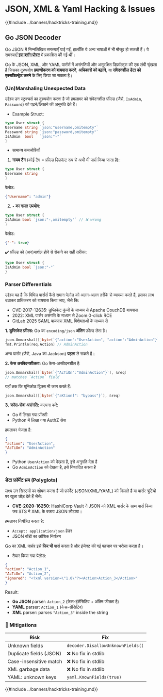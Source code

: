 # JSON, XML & Yaml Hacking & Issues

{{#include ../banners/hacktricks-training.md}}

## Go JSON Decoder

Go JSON में निम्नलिखित समस्याएँ पाई गईं, हालाँकि ये अन्य भाषाओं में भी मौजूद हो सकती हैं। ये समस्याएँ [**इस ब्लॉग पोस्ट**](https://blog.trailofbits.com/2025/06/17/unexpected-security-footguns-in-gos-parsers/) में प्रकाशित की गई थीं।

Go के JSON, XML, और YAML पार्सर्स में असंगतियों और असुरक्षित डिफ़ॉल्ट्स की एक लंबी श्रृंखला है जिसका दुरुपयोग **प्रमाणीकरण को बायपास करने**, **अधिकारों को बढ़ाने**, या **संवेदनशील डेटा को एक्सफिल्ट्रेट करने** के लिए किया जा सकता है।

### (Un)Marshaling Unexpected Data

उद्देश्य उन स्ट्रक्चर्स का दुरुपयोग करना है जो हमलावर को संवेदनशील फ़ील्ड (जैसे, `IsAdmin`, `Password`) को पढ़ने/लिखने की अनुमति देते हैं।

- Example Struct:
```go
type User struct {
Username string `json:"username,omitempty"`
Password string `json:"password,omitempty"`
IsAdmin  bool   `json:"-"`
}
```
- सामान्य कमजोरियाँ

1. **गायब टैग** (कोई टैग = फ़ील्ड डिफ़ॉल्ट रूप से अभी भी पार्स किया जाता है):
```go
type User struct {
Username string
}
```
पेलोड:
```json
{"Username": "admin"}
```
2. **`-` का गलत उपयोग**:
```go
type User struct {
IsAdmin bool `json:"-,omitempty"` // ❌ wrong
}
```
पेलोड:
```json
{"-": true}
```
✔️ फ़ील्ड को (अन)मार्शल होने से रोकने का सही तरीका:
```go
type User struct {
IsAdmin bool `json:"-"`
}
```
### Parser Differentials

उद्देश्य यह है कि विभिन्न पार्सर्स कैसे समान पेलोड को अलग-अलग तरीके से व्याख्या करते हैं, इसका लाभ उठाकर प्राधिकरण को बायपास किया जाए, जैसे कि:
- CVE-2017-12635: डुप्लिकेट कुंजी के माध्यम से Apache CouchDB बायपास
- 2022: XML पार्सर असंगति के माध्यम से Zoom 0-click RCE
- GitLab 2025 SAML बायपास XML विशेषताओं के माध्यम से

**1. डुप्लिकेट फ़ील्ड:**
Go का `encoding/json` **अंतिम** फ़ील्ड लेता है।
```go
json.Unmarshal([]byte(`{"action":"UserAction", "action":"AdminAction"}`), &req)
fmt.Println(req.Action) // AdminAction
```
अन्य पार्सर (जैसे, Java का Jackson) **पहला** ले सकते हैं।

**2. केस असंवेदनशीलता:**
Go केस-असंवेदनशील है:
```go
json.Unmarshal([]byte(`{"AcTiOn":"AdminAction"}`), &req)
// matches `Action` field
```
यहाँ तक कि यूनिकोड ट्रिक्स भी काम करते हैं:
```go
json.Unmarshal([]byte(`{"aKtionſ": "bypass"}`), &req)
```
**3. क्रॉस-सेवा असंगति:**
कल्पना करें:
- Go में लिखा गया प्रॉक्सी
- Python में लिखा गया AuthZ सेवा

हमलावर भेजता है:
```json
{
"action": "UserAction",
"AcTiOn": "AdminAction"
}
```
- Python `UserAction` को देखता है, इसे अनुमति देता है
- Go `AdminAction` को देखता है, इसे निष्पादित करता है


### डेटा फ़ॉर्मेट भ्रम (Polyglots)

लक्ष्य उन सिस्टमों का शोषण करना है जो फ़ॉर्मेट (JSON/XML/YAML) को मिलाते हैं या पार्सर त्रुटियों पर खुला छोड़ देते हैं जैसे:
- **CVE-2020-16250**: HashiCorp Vault ने JSON को XML पार्सर के साथ पार्स किया जब STS ने XML के बजाय JSON लौटाया।

हमलावर नियंत्रित करता है:
- `Accept: application/json` हेडर
- JSON बॉडी का आंशिक नियंत्रण

Go का XML पार्सर इसे **फिर भी** पार्स करता है और इंजेक्ट की गई पहचान पर भरोसा करता है।

- तैयार किया गया पेलोड:
```json
{
"action": "Action_1",
"AcTiOn": "Action_2",
"ignored": "<?xml version=\"1.0\"?><Action>Action_3</Action>"
}
```
Result:
- **Go JSON** parser: `Action_2` (केस-इंसेंसिटिव + अंतिम जीतता है)
- **YAML** parser: `Action_1` (केस-सेंसिटिव)
- **XML** parser: parses `"Action_3"` inside the string


### 🔐 Mitigations

| Risk                        | Fix                                  |
|-----------------------------|---------------------------------------|
| Unknown fields             | `decoder.DisallowUnknownFields()`     |
| Duplicate fields (JSON)    | ❌ No fix in stdlib                    |
| Case-insensitive match     | ❌ No fix in stdlib                    |
| XML garbage data           | ❌ No fix in stdlib                    |
| YAML: unknown keys         | `yaml.KnownFields(true)`              |


{{#include ../banners/hacktricks-training.md}}
